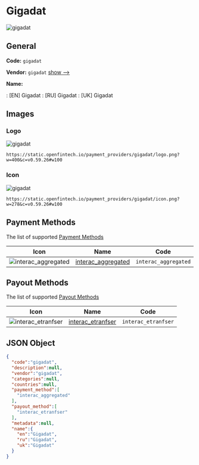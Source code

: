 
# Gigadat 
![gigadat](https://static.openfintech.io/payment_providers/gigadat/logo.png?w=400&c=v0.59.26#w100)  

## General 
 
**Code:** `gigadat` 
 
**Vendor:** `gigadat` [show -->](/vendors/gigadat/) 
 
**Name:** 
 
:	[EN] Gigadat 
:	[RU] Gigadat 
:	[UK] Gigadat 
 

## Images 

### Logo 
 
![gigadat](https://static.openfintech.io/payment_providers/gigadat/logo.png?w=400&c=v0.59.26#w100)  

```
https://static.openfintech.io/payment_providers/gigadat/logo.png?w=400&c=v0.59.26#w100
```  

### Icon 
 
![gigadat](https://static.openfintech.io/payment_providers/gigadat/icon.png?w=278&c=v0.59.26#w100)  

```
https://static.openfintech.io/payment_providers/gigadat/icon.png?w=278&c=v0.59.26#w100
```  

## Payment Methods 
 
The list of supported [Payment Methods](/payment-methods/) 

|Icon|Name|Code| 
|:---:|:---:|:---:| 
|![interac_aggregated](https://static.openfintech.io/payment_methods/interac_aggregated/icon.svg?w=278&c=v0.59.26#w100) |[interac_aggregated](/payment-methods/interac_aggregated/)|`interac_aggregated`| 
 

## Payout Methods 
 
The list of supported [Payout Methods](/payout-methods/) 

|Icon|Name|Code| 
|:---:|:---:|:---:| 
|![interac_etranfser](https://static.openfintech.io/payout_methods/interac_etranfser/icon.svg?w=278&c=v0.59.26#w40) |[interac_etranfser](payout-methodsinterac_etranfser/)|`interac_etranfser`| 
 

## JSON Object 

```json
{
  "code":"gigadat",
  "description":null,
  "vendor":"gigadat",
  "categories":null,
  "countries":null,
  "payment_method":[
    "interac_aggregated"
  ],
  "payout_method":[
    "interac_etranfser"
  ],
  "metadata":null,
  "name":{
    "en":"Gigadat",
    "ru":"Gigadat",
    "uk":"Gigadat"
  }
}
```  
